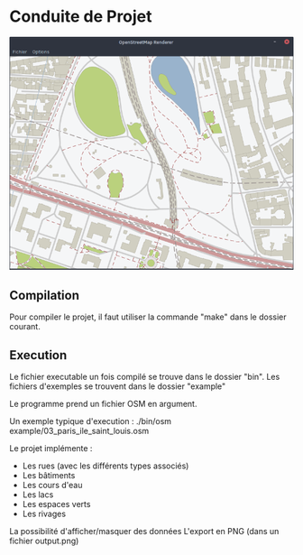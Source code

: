 # Conduite de Projet

![Exemple](screenshot.png)

## Compilation

Pour compiler le projet, il faut utiliser la commande "make" dans le dossier courant.

## Execution

Le fichier executable un fois compilé se trouve dans le dossier "bin".
Les fichiers d'exemples se trouvent dans le dossier "example"

Le programme prend un fichier OSM en argument.

Un exemple typique d'execution :
./bin/osm example/03_paris_ile_saint_louis.osm

Le projet implémente : 
- Les rues (avec les différents types associés)
- Les bâtiments
- Les cours d'eau
- Les lacs
- Les espaces verts
- Les rivages

La possibilité d'afficher/masquer des données
L'export en PNG (dans un fichier output.png)